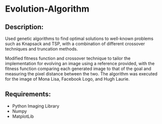 # Evolution-Algorithm

## Description:
Used genetic algorithms to find optimal solutions to well-known problems such as Knapsack and TSP, with a combination of different crossover techniques and truncation methods. 

Modified fitness function and crossover technique to tailor the implementation for evolving an image using a reference provided, with the fitness function comparing each generated image to that of the goal and measuring the pixel distance between the two.
The algorithm was executed for the image of Mona Lisa, Facebook Logo, and Hugh Laurie.

## Requirements:
- Python Imaging Library
- Numpy
- MatplotLib
